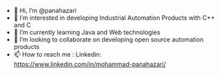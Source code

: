 - 👋 Hi, I’m @panahazari
- 👀 I’m interested in developing Industrial Automation Products with C++ and C
- 🌱 I’m currently learning Java and Web technologies
- 💞️ I’m looking to collaborate on developing open source automation products
- 📫 How to reach me :
Linkedin: https://www.linkedin.com/in/mohammad-panahazari/

<!---
panahazari/panahazari is a ✨ special ✨ repository because its `README.md` (this file) appears on your GitHub profile.
You can click the Preview link to take a look at your changes.
--->
